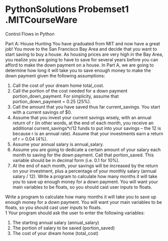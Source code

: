 # PythonSolutions Probemset1 .MITCourseWare
Control Flows in Python

Part A: House Hunting
You have graduated from MIT and now have a great job! You move to the San Francisco Bay Area and
decide that you want to start saving to buy a house.  As housing prices are very high in the Bay Area,
you realize you are going to have to save for several years before you can afford to make the down
payment on a house. In Part A, we are going to determine how long it will take you to save enough
money to make the down payment given the following assumptions:
1. Call the cost of your dream home total_cost.
2. Call the portion of the cost needed for a down payment portion_down_payment. For
simplicity, assume that portion_down_payment = 0.25 (25%).
3. Call the amount that you have saved thus far current_savings. You start with a current
savings of $0. 
4. Assume that you invest your current savings wisely, with an annual return of r (in other words,
at the end of each month, you receive an additional current_savings*r/12 funds to put into
your savings – the 12 is because r is an annual rate). Assume that your investments earn a 
return of r = 0.04 (4%).
5. Assume your annual salary is annual_salary.
6. Assume you are going to dedicate a certain amount of your salary each month to saving for 
the down payment. Call that portion_saved. This variable should be in decimal form (i.e. 0.1
for 10%). 
7. At the end of each month, your savings will be increased by the return on your investment,
plus a percentage of your monthly salary (annual salary / 12).
Write a program to calculate how many months it will take you to save up enough money for a down
payment. You will want your main variables to be floats, so you should cast user inputs to floats.   

Write a program to calculate how many months it will take you to save up enough money for a down
payment. You will want your main variables to be floats, so you should cast user inputs to floats.   
1
Your program should ask the user to enter the following variables:
1. The starting annual salary (annual_salary)
2. The portion of salary to be saved (portion_saved)
3. The cost of your dream home (total_cost)
